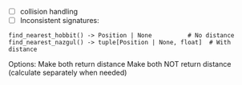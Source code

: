 * [ ] collision handling
* [ ] Inconsistent signatures:
```
find_nearest_hobbit() -> Position | None          # No distance
find_nearest_nazgul() -> tuple[Position | None, float]  # With distance
```
Options:
Make both return distance
Make both NOT return distance (calculate separately when needed)